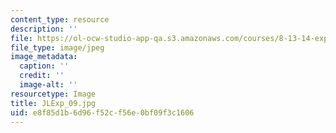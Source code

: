 ```yaml
---
content_type: resource
description: ''
file: https://ol-ocw-studio-app-qa.s3.amazonaws.com/courses/8-13-14-experimental-physics-i-ii-junior-lab-fall-2016-spring-2017/e8f85d1b6d96f52cf56e0bf09f3c1606_JLExp_09.jpg
file_type: image/jpeg
image_metadata:
  caption: ''
  credit: ''
  image-alt: ''
resourcetype: Image
title: JLExp_09.jpg
uid: e8f85d1b-6d96-f52c-f56e-0bf09f3c1606
---
```

